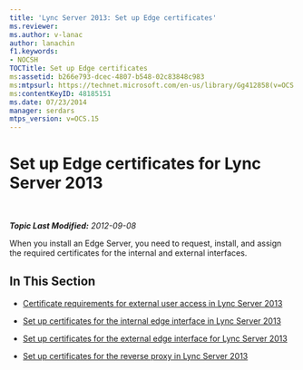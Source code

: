 ```yaml
---
title: 'Lync Server 2013: Set up Edge certificates'
ms.reviewer: 
ms.author: v-lanac
author: lanachin
f1.keywords:
- NOCSH
TOCTitle: Set up Edge certificates
ms:assetid: b266e793-dcec-4807-b548-02c83848c983
ms:mtpsurl: https://technet.microsoft.com/en-us/library/Gg412858(v=OCS.15)
ms:contentKeyID: 48185151
ms.date: 07/23/2014
manager: serdars
mtps_version: v=OCS.15
---
```


<div data-xmlns="http://www.w3.org/1999/xhtml">

<div class="topic" data-xmlns="http://www.w3.org/1999/xhtml" data-msxsl="urn:schemas-microsoft-com:xslt" data-cs="https://msdn.microsoft.com/">

<div data-asp="https://msdn2.microsoft.com/asp">

# Set up Edge certificates for Lync Server 2013

</div>

<div id="mainSection">

<div id="mainBody">

<span> </span>

_**Topic Last Modified:** 2012-09-08_

When you install an Edge Server, you need to request, install, and assign the required certificates for the internal and external interfaces.

<div>

## In This Section

  - [Certificate requirements for external user access in Lync Server 2013](lync-server-2013-certificate-requirements-for-external-user-access.md)

  - [Set up certificates for the internal edge interface in Lync Server 2013](lync-server-2013-set-up-certificates-for-the-internal-edge-interface.md)

  - [Set up certificates for the external edge interface for Lync Server 2013](lync-server-2013-set-up-certificates-for-the-external-edge-interface.md)

  - [Set up certificates for the reverse proxy in Lync Server 2013](lync-server-2013-set-up-certificates-for-the-reverse-proxy.md)

</div>

</div>

<span> </span>

</div>

</div>

</div>

